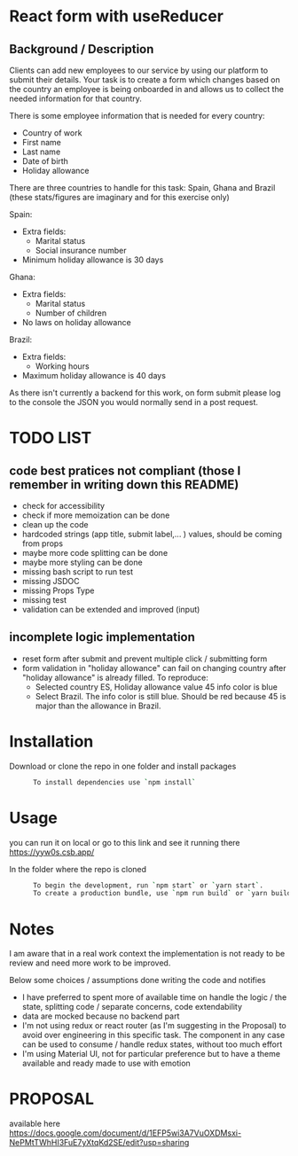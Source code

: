 # React form with useReducer

## Background / Description

Clients can add new employees to our service by using our platform to submit their details. Your task is to create a form which changes based on the country an employee is being onboarded in and allows us to collect the needed information for that country.

There is some employee information that is needed for every country:

- Country of work
- First name
- Last name
- Date of birth
- Holiday allowance

There are three countries to handle for this task: Spain, Ghana and Brazil (these stats/figures are imaginary and for this exercise only)

Spain:

- Extra fields:
  - Marital status
  - Social insurance number
- Minimum holiday allowance is 30 days

Ghana:

- Extra fields:
  - Marital status
  - Number of children
- No laws on holiday allowance

Brazil:

- Extra fields:
  - Working hours
- Maximum holiday allowance is 40 days

As there isn't currently a backend for this work, on form submit please log to the console the JSON you would normally send in a post request.

# TODO LIST

## code best pratices not compliant (those I remember in writing down this README)

- check for accessibility
- check if more memoization can be done
- clean up the code
- hardcoded strings (app title, submit label,... ) values, should be coming from props
- maybe more code splitting can be done
- maybe more styling can be done
- missing bash script to run test
- missing JSDOC
- missing Props Type
- missing test
- validation can be extended and improved (input)

## incomplete logic implementation

- reset form after submit and prevent multiple click / submitting form
- form validation in "holiday allowance" can fail on changing country after "holiday allowance" is already filled. To reproduce:
  - Selected country ES, Holiday allowance value 45 info color is blue
  - Select Brazil. The info color is still blue. Should be red because 45 is major than the allowance in Brazil.

# Installation

Download or clone the repo in one folder and install packages

```bash
      To install dependencies use `npm install`
```

# Usage

you can run it on local or go to this link and see it running there https://yyw0s.csb.app/

In the folder where the repo is cloned

```bash
      To begin the development, run `npm start` or `yarn start`.
      To create a production bundle, use `npm run build` or `yarn build`.
```

# Notes

I am aware that in a real work context the implementation is not ready to be review and need more work to be improved.

Below some choices / assumptions done writing the code and notifies

- I have preferred to spent more of available time on handle the logic / the state, splitting code / separate concerns, code extendability
- data are mocked because no backend part
- I'm not using redux or react router (as I'm suggesting in the Proposal) to avoid over engineering in this specific task. The component in any case can be used to consume / handle redux states, without too much effort
- I'm using Material UI, not for particular preference but to have a theme available and ready made to use with emotion

# PROPOSAL

available here https://docs.google.com/document/d/1EFP5wi3A7VuOXDMsxi-NePMtTWhHI3FuE7yXtqKd2SE/edit?usp=sharing
